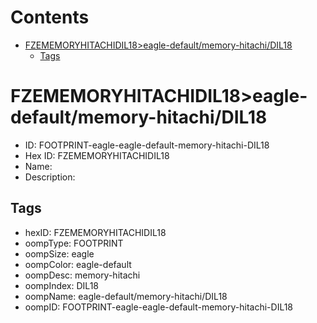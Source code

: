 



Contents
========

* [FZEMEMORYHITACHIDIL18>eagle-default/memory-hitachi/DIL18](#fzememoryhitachidil18eagle-defaultmemory-hitachidil18)
	* [Tags](#tags)

# FZEMEMORYHITACHIDIL18>eagle-default/memory-hitachi/DIL18

- ID: FOOTPRINT-eagle-eagle-default-memory-hitachi-DIL18
- Hex ID: FZEMEMORYHITACHIDIL18
- Name: 
- Description: 

## Tags

- hexID: FZEMEMORYHITACHIDIL18
- oompType: FOOTPRINT
- oompSize: eagle
- oompColor: eagle-default
- oompDesc: memory-hitachi
- oompIndex: DIL18
- oompName: eagle-default/memory-hitachi/DIL18
- oompID: FOOTPRINT-eagle-eagle-default-memory-hitachi-DIL18
